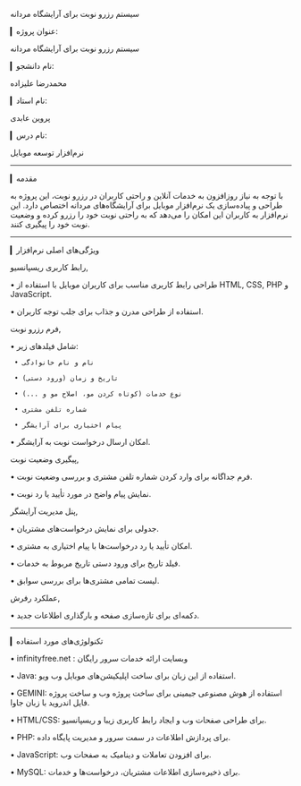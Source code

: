 سیستم رزرو نوبت برای آرایشگاه مردانه

▎عنوان پروژه:

سیستم رزرو نوبت برای آرایشگاه مردانه

▎نام دانشجو:

محمدرضا علیزاده

▎نام استاد:

پروین عابدی

▎نام درس:

نرم‌افزار توسعه موبایل

---

▎مقدمه

با توجه به نیاز روزافزون به خدمات آنلاین و راحتی کاربران در رزرو نوبت، این پروژه به طراحی و پیاده‌سازی یک نرم‌افزار موبایل برای آرایشگاه‌های مردانه اختصاص دارد. این نرم‌افزار به کاربران این امکان را می‌دهد که به راحتی نوبت خود را رزرو کرده و وضعیت نوبت خود را پیگیری کنند.

---

▎ویژگی‌های اصلی نرم‌افزار

رابط کاربری ریسپانسیو,

   • طراحی رابط کاربری مناسب برای کاربران موبایل با استفاده از HTML, CSS, PHP و JavaScript.

   • استفاده از طراحی مدرن و جذاب برای جلب توجه کاربران.

فرم رزرو نوبت,

   • شامل فیلدهای زیر:

     • نام و نام خانوادگی

     • تاریخ و زمان (ورود دستی)

     • نوع خدمات (کوتاه کردن مو، اصلاح مو و ...)

     • شماره تلفن مشتری

     • پیام اختیاری برای آرایشگر

   • امکان ارسال درخواست نوبت به آرایشگر.

پیگیری وضعیت نوبت,

   • فرم جداگانه برای وارد کردن شماره تلفن مشتری و بررسی وضعیت نوبت.

   • نمایش پیام واضح در مورد تأیید یا رد نوبت.

پنل مدیریت آرایشگر,

   • جدولی برای نمایش درخواست‌های مشتریان.

   • امکان تأیید یا رد درخواست‌ها با پیام اختیاری به مشتری.

   • فیلد تاریخ برای ورود دستی تاریخ مربوط به خدمات.

   • لیست تمامی مشتری‌ها برای بررسی سوابق.

عملکرد رفرش,

   • دکمه‌ای برای تازه‌سازی صفحه و بارگذاری اطلاعات جدید.

---

▎تکنولوژی‌های مورد استفاده


• infinityfree.net : وبسایت ارائه خدمات سرور رایگان

• Java: استفاده از این زبان برای ساخت اپلیکیشن‌های موبایل  وب ویو.

• GEMINI: استفاده از هوش مصنوعی جیمینی برای ساخت پروژه وب و ساخت پروژه فایل اندروید با زبان جاوا.

• HTML/CSS: برای طراحی صفحات وب و ایجاد رابط کاربری زیبا و ریسپانسیو.

• PHP: برای پردازش اطلاعات در سمت سرور و مدیریت پایگاه داده.

• JavaScript: برای افزودن تعاملات و دینامیک به صفحات وب.

• MySQL: برای ذخیره‌سازی اطلاعات مشتریان، درخواست‌ها و خدمات.
